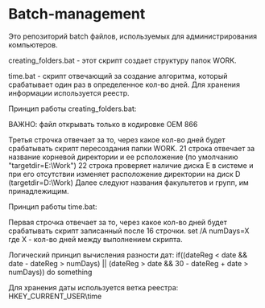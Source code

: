 # Batch-management
Это репозиторий batch файлов, используемых для администрирования компьютеров.

creating_folders.bat - этот скрипт создает структуру папок WORK. 

time.bat - скрипт отвечающий за создание алгоритма, который срабатывает один раз в определенное кол-во дней. Для хранения информации используется реестр.



Принцип работы creating_folders.bat:

ВАЖНО: файл открывать только в кодировке OEM 866

Третья строчка отвечает за то, через какое кол-во дней будет срабатывать скрипт пересоздания папки WORK.
21 строка отвечает за название корневой директории и ее рсположение (по умолчанию "targetdir=E:\Work")
22 строка проверяет наличие диска E в системе и при его отсутствии изменяет расположение директории на диск D (targetdir=D:\Work)
Далее следуют названия факультетов и групп, им принадлежищим.




Принцип работы time.bat:

Первая строчка отвечает за то, через какое кол-во дней будет срабатывать скрипт записанный после 16 строчки.
set /A numDays=X
где X - кол-во дней между выполнением скрипта.

Логический принцип вычисления разности дат:
if((dateReg < date && date - dateReg > numDays) || (dateReg > date && 30 - dateReg + date > numDays)) do something

Для хранения даты используется ветка реестра: HKEY_CURRENT_USER\time
